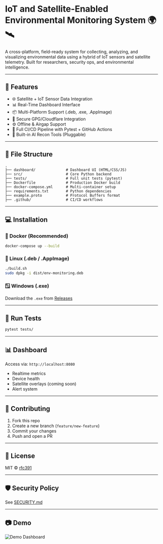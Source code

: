 
# IoT and Satellite-Enabled Environmental Monitoring System 🌍🛰️

A cross-platform, field-ready system for collecting, analyzing, and visualizing environmental data using a hybrid of IoT sensors and satellite telemetry. Built for researchers, security ops, and environmental intelligence.

---

## 🚀 Features

- 🌐 Satellite + IoT Sensor Data Integration
- 📊 Real-Time Dashboard Interface
- 📦 Multi-Platform Support (.deb, .exe, .AppImage)
- 🔐 Secure GPG/Cloudflare Integration
- ⚙️ Offline & Airgap Support
- 🧪 Full CI/CD Pipeline with Pytest + GitHub Actions
- 🧠 Built-in AI Recon Tools (Pluggable)

---

## 📁 File Structure

```
.
├── dashboard/              # Dashboard UI (HTML/CSS/JS)
├── src/                    # Core Python backend
├── tests/                  # Full unit tests (pytest)
├── Dockerfile              # Production Docker build
├── docker-compose.yml      # Multi-container setup
├── requirements.txt        # Python dependencies
├── example.proto           # Protocol Buffers format
├── .github/                # CI/CD workflows
```

---

## 💻 Installation

### 🐳 Docker (Recommended)

```bash
docker-compose up --build
```

### 🐧 Linux (.deb / .AppImage)

```bash
./build.sh
sudo dpkg -i dist/env-monitoring.deb
```

### 🪟 Windows (.exe)

Download the `.exe` from [Releases](https://github.com/rfc391/IoT-and-Satellite-Enabled-Environmental-Monitoring-System/releases)

---

## 🧪 Run Tests

```bash
pytest tests/
```

---

## 📊 Dashboard

Access via: `http://localhost:8080`

- Realtime metrics
- Device health
- Satellite overlays (coming soon)
- Alert system

---

## 🤝 Contributing

1. Fork this repo
2. Create a new branch (`feature/new-feature`)
3. Commit your changes
4. Push and open a PR

---

## 📜 License

MIT © [rfc391](https://github.com/rfc391)

---

## 🛡️ Security Policy

See [SECURITY.md](SECURITY.md)

---

## 📷 Demo

![Demo Dashboard](docs/demo.gif)

